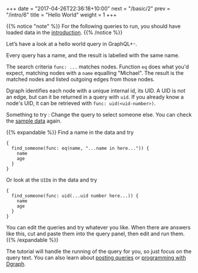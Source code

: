+++
date = "2017-04-26T22:36:18+10:00"
next = "/basic/2"
prev = "/intro/6"
title = "Hello World"
weight = 1
+++

{{% notice "note" %}}
  For the following queries to run, you should have loaded data in the [introduction](/intro/3/).
{{% /notice %}}

Let’s have a look at a hello world query in GraphQL+-.

Every query has a name, and the result is labelled with the same name.

The search criteria `func: ...` matches nodes.  Function `eq` does what you'd expect, matching nodes with a `name` equalling "Michael".  The result is the matched nodes
and listed outgoing edges from those nodes.  

Dgraph identifies each node with a unique internal id, its UID. A UID is not an edge, but can it be returned in a query with `uid`.  If you already know a node's UID, it can be retrieved with `func: uid(<uid-number>)`.

Something to try : Change the query to select someone else.
You can check the [sample data](/intro/4) again.

{{% expandable %}}
Find a name in the data and try
```
{
  find_someone(func: eq(name, "...name in here...")) {
    name
    age
  }
}
```
Or look at the `UID`s in the data and try
```
{
  find_someone(func: uid(...uid number here...)) {
    name
    age
  }
}
```
You can edit the queries and try whatever you like.  When there are
answers like this, cut and paste them into the query panel, then edit and
run them.
{{% /expandable %}}

The tutorial will handle the running of the query for you, so
just focus on the query text.  You can also learn about [posting
queries](https://docs.dgraph.io/get-started/#step-3-run-queries) or [programming with Dgraph](https://docs.dgraph.io/clients/).
